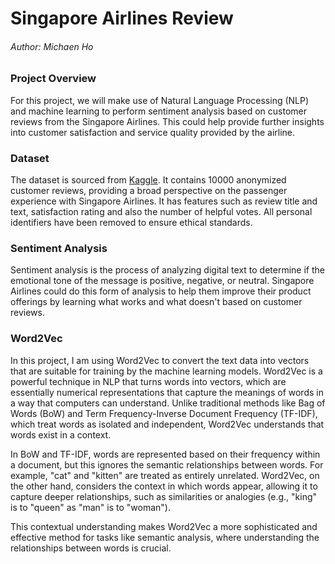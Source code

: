 # Singapore Airlines Review

###### Author: Michaen Ho

### Project Overview

For this project, we will make use of Natural Language Processing (NLP) and machine learning to perform sentiment analysis based on customer reviews from the Singapore Airlines. This could help provide further insights into customer satisfaction and service quality provided by the airline.

### Dataset

The dataset is sourced from [Kaggle](https://www.kaggle.com/datasets/kanchana1990/singapore-airlines-reviews). It contains 10000 anonymized customer reviews, providing a broad perspective on the passenger experience with Singapore Airlines. It has features such as review title and text, satisfaction rating and also the number of helpful votes. All personal identifiers have been removed to ensure ethical standards.

### Sentiment Analysis

Sentiment analysis is the process of analyzing digital text to determine if the emotional tone of the message is positive, negative, or neutral. Singapore Airlines could do this form of analysis to help them improve their product offerings by learning what works and what doesn't based on customer reviews. 

### Word2Vec

In this project, I am using Word2Vec to convert the text data into vectors that are suitable for training by the machine learning models. Word2Vec is a powerful technique in NLP that turns words into vectors, which are essentially numerical representations that capture the meanings of words in a way that computers can understand. Unlike traditional methods like Bag of Words (BoW) and Term Frequency-Inverse Document Frequency (TF-IDF), which treat words as isolated and independent, Word2Vec understands that words exist in a context.

In BoW and TF-IDF, words are represented based on their frequency within a document, but this ignores the semantic relationships between words. For example, "cat" and "kitten" are treated as entirely unrelated. Word2Vec, on the other hand, considers the context in which words appear, allowing it to capture deeper relationships, such as similarities or analogies (e.g., "king" is to "queen" as "man" is to "woman").

This contextual understanding makes Word2Vec a more sophisticated and effective method for tasks like semantic analysis, where understanding the relationships between words is crucial.








